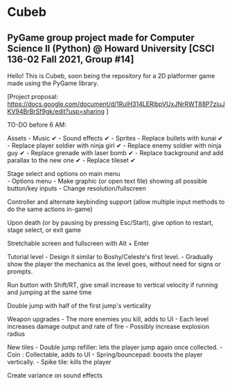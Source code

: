 # Cubeb
## PyGame group project made for Computer Science II (Python) @ Howard University [CSCI 136-02 Fall 2021, Group #14]

Hello! This is Cubeb, soon being the repository for a 2D platformer game made using the PyGame library.

[Project proposal: https://docs.google.com/document/d/1RulH314LERlbpVUxJNrRWT88P7ziuJKV94BrBrSf9gk/edit?usp=sharing ]

TO-DO before 6 AM:

Assets
    - Music ✔
	- Sound effects ✔
	- Sprites
        - Replace bullets with kunai ✔
        - Replace player soldier with ninja girl ✔
		- Replace enemy soldier with ninja guy ✔
        - Replace grenade with laser bomb ✔
        - Replace background and add parallax to the new one ✔
        - Replace tileset ✔
        
Stage select and options on main menu	
	- Options menu
		- Make graphic (or open text file) showing all possible button/key inputs
		- Change resolution/fullscreen

Controller and alternate keybinding support (allow multiple input methods to do the same actions in-game)

Upon death (or by pausing by pressing Esc/Start), give option to restart, stage select, or exit game

Stretchable screen and fullscreen with Alt + Enter

Tutorial level
	- Design it similar to Boshy/Celeste's first level. 
	- Gradually show the player the mechanics as the level goes, without need for signs or prompts.

Run button with Shift/RT, give small increase to vertical velocity if running and jumping at the same time

Double jump with half of the first jump's verticality

Weapon upgrades
	- The more enemies you kill, adds to UI
	- Each level increases damage output and rate of fire
	- Possibly increase explosion radius

New tiles
	- Double jump refiller: lets the player jump again once collected.
	- Coin : Collectable, adds to UI
	- Spring/bouncepad: boosts the player vertically.
	- Spike tile: kills the player

Create variance on sound effects